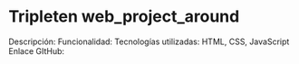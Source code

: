 # Tripleten web_project_around

Descripción:
Funcionalidad:
Tecnologías utilizadas: HTML, CSS, JavaScript
Enlace GItHub:
